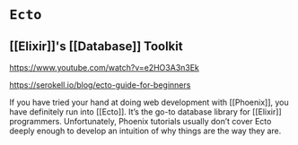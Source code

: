 # `Ecto`
##  [[Elixir]]'s [[Database]] Toolkit

https://www.youtube.com/watch?v=e2HO3A3n3Ek

https://serokell.io/blog/ecto-guide-for-beginners

If you have tried your hand at doing web development with [[Phoenix]], you have definitely run into [[Ecto]]. It’s the go-to database library for [[Elixir]] programmers. Unfortunately, Phoenix tutorials usually don’t cover Ecto deeply enough to develop an intuition of why things are the way they are.



